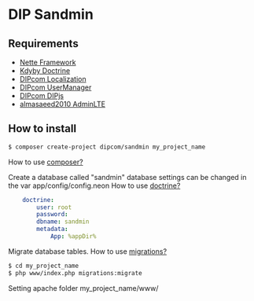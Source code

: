 DIP Sandmin
=============

## Requirements

- [Nette Framework](https://github.com/nette/nette)
- [Kdyby Doctrine](https://github.com/Kdyby/Doctrine)
- [DIPcom Localization](https://github.com/DIPcom/Localization)
- [DIPcom UserManager](https://github.com/DIPcom/UserManager)
- [DIPcom DIPjs](https://github.com/DIPcom/DIPjs)
- [almasaeed2010 AdminLTE](https://github.com/almasaeed2010/AdminLTE)


How to install
--------------

```sh
$ composer create-project dipcom/sandmin my_project_name
```
How to use [composer?](https://getcomposer.org/doc/00-intro.md)



Create a database called "sandmin" database settings can be changed in the var app/config/config.neon
How to use [doctrine?](https://github.com/Kdyby/Doctrine/blob/master/docs/en/index.md)

```yaml
    doctrine:
        user: root
        password: 
        dbname: sandmin
        metadata:
            App: %appDir%
```


Migrate database tables.
How to use [migrations?](https://github.com/Zenify/DoctrineMigrations)

```sh
$ cd my_project_name
$ php www/index.php migrations:migrate
```
Setting apache folder  my_project_name/www/


